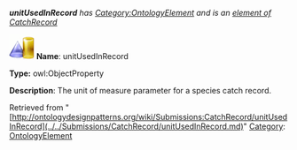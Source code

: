 ___unitUsedInRecord__ has [Category:OntologyElement](../../Category/OntologyElement.md "Category:OntologyElement") and is an [element of](../../Property/ElementOf.md "Property:ElementOf") [CatchRecord](../../Submissions/CatchRecord.md "Submissions:CatchRecord")_


  




[![ObjectProperty](../../images/thumb/c/c3/ObjectProperty.gif/45px-ObjectProperty.gif)](../../Image/ObjectProperty.gif.md "ObjectProperty")
__Name__: unitUsedInRecord 


__Type:__ owl:ObjectProperty 


__Description__: The unit of measure parameter for a species catch record. 





Retrieved from "[http://ontologydesignpatterns.org/wiki/Submissions:CatchRecord/unitUsedInRecord](../../Submissions/CatchRecord/unitUsedInRecord.md)"
 [Category](http://ontologydesignpatterns.org/wiki/Special:Categories "Special:Categories"): [OntologyElement](../../Category/OntologyElement.md "Category:OntologyElement")